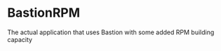 BastionRPM
==========

The actual application that uses Bastion with some added RPM building capacity 
